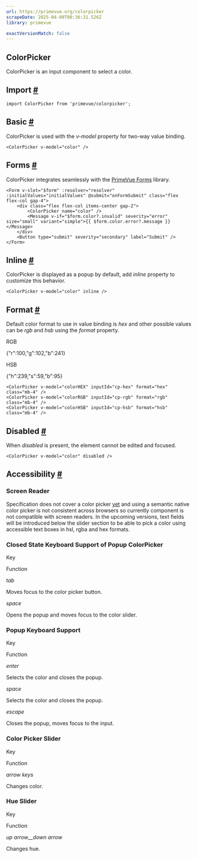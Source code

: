 ```yaml
---
url: https://primevue.org/colorpicker
scrapeDate: 2025-04-09T00:36:31.526Z
library: primevue

exactVersionMatch: false
---
```


## ColorPicker

ColorPicker is an input component to select a color.

## Import [#](_colorpicker_.md#import)
```
import ColorPicker from 'primevue/colorpicker';
```
## Basic [#](_colorpicker_.md#basic)

ColorPicker is used with the _v-model_ property for two-way value binding.
```
<ColorPicker v-model="color" />
```
## Forms [#](_colorpicker_.md#forms)

ColorPicker integrates seamlessly with the [PrimeVue Forms](_forms.md) library.
```
<Form v-slot="$form" :resolver="resolver" :initialValues="initialValues" @submit="onFormSubmit" class="flex flex-col gap-4">
    <div class="flex flex-col items-center gap-2">
        <ColorPicker name="color" />
        <Message v-if="$form.color?.invalid" severity="error" size="small" variant="simple">{{ $form.color.error?.message }}</Message>
    </div>
    <Button type="submit" severity="secondary" label="Submit" />
</Form>
```
## Inline [#](_colorpicker_.md#inline)

ColorPicker is displayed as a popup by default, add _inline_ property to customize this behavior.
```
<ColorPicker v-model="color" inline />
```
## Format [#](_colorpicker_.md#format)

Default color format to use in value binding is _hex_ and other possible values can be _rgb_ and _hsb_ using the _format_ property.

RGB

{"r":100,"g":102,"b":241}

HSB

{"h":239,"s":59,"b":95}
```
<ColorPicker v-model="colorHEX" inputId="cp-hex" format="hex" class="mb-4" />
<ColorPicker v-model="colorRGB" inputId="cp-rgb" format="rgb" class="mb-4" />
<ColorPicker v-model="colorHSB" inputId="cp-hsb" format="hsb" class="mb-4" />
```
## Disabled [#](_colorpicker_.md#disabled)

When _disabled_ is present, the element cannot be edited and focused.
```
<ColorPicker v-model="color" disabled />
```
## Accessibility [#](_colorpicker_.md#accessibility)

### Screen Reader

Specification does not cover a color picker [yet](https://github.com/w3c/aria/issues/930) and using a semantic native color picker is not consistent across browsers so currently component is not compatible with screen readers. In the upcoming versions, text fields will be introduced below the slider section to be able to pick a color using accessible text boxes in hsl, rgba and hex formats.

### Closed State Keyboard Support of Popup ColorPicker

Key

Function

_tab_

Moves focus to the color picker button.

_space_

Opens the popup and moves focus to the color slider.

### Popup Keyboard Support

Key

Function

_enter_

Selects the color and closes the popup.

_space_

Selects the color and closes the popup.

_escape_

Closes the popup, moves focus to the input.

### Color Picker Slider

Key

Function

_arrow keys_

Changes color.

### Hue Slider

Key

Function

_up arrow__down arrow_

Changes hue.